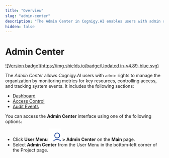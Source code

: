 ```yaml
---
title: "Overview" 
slug: "admin-center"
description: "The Admin Center in Cognigy.AI enables users with admin rights to view detailed analytics for billable conversations and Knowledge AI. The Admin Center offers platform administrators a comprehensive report on resource consumption across all organizational projects."
hidden: false 
---
```


# Admin Center

[![Version badge](https://img.shields.io/badge/Updated in-v4.89-blue.svg)](../../../../release-notes/4.89.md)

The *Admin Center* allows Cognigy.AI users with `admin` rights to manage the organization by monitoring metrics for key resources, controlling access, and tracking system events. 
It includes the following sections:

- [Dashboard](../../access/admin-center/dashboard.md)
- [Access Control](../../access/admin-center/access-control.md)
- [Audit Events](../../access/admin-center/audit-events.md) 

You can access the **Admin Center** interface using one of the following options:

- Click **User Menu ![user-menu](../../../../_assets/icons/user-menu.svg) > Admin Center** on the **Main** page.
- Select **Admin Center** from the User Menu in the bottom-left corner of the Project page.

